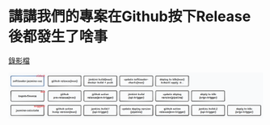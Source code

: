 # 講講我們的專案在Github按下Release後都發生了啥事

[錄影檔](https://drive.google.com/file/d/1VdlO4MXt4LE_AYlCREMq6RvQcFfWCCRt/view?usp=drive_link)

![pic-1.png](pic-1.png)
